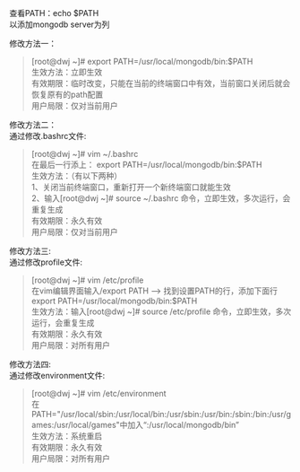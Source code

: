 查看PATH：echo $PATH<br>
以添加mongodb server为列

修改方法一：<br>
>[root@dwj ~]# export PATH=/usr/local/mongodb/bin:$PATH <br>
生效方法：立即生效<br>
有效期限：临时改变，只能在当前的终端窗口中有效，当前窗口关闭后就会恢复原有的path配置<br>
用户局限：仅对当前用户

修改方法二：<br>
通过修改.bashrc文件:  <br>
>[root@dwj ~]# vim ~/.bashrc <br>
在最后一行添上： export PATH=/usr/local/mongodb/bin:$PATH <br>
生效方法：（有以下两种）<br>
1、关闭当前终端窗口，重新打开一个新终端窗口就能生效<br>
2、输入[root@dwj ~]# source ~/.bashrc 命令，立即生效，多次运行，会重复生成<br>
有效期限：永久有效<br>
用户局限：仅对当前用户

修改方法三:<br>
通过修改profile文件: <br>
>[root@dwj ~]# vim /etc/profile <br>
在vim编辑界面输入/export PATH --> 找到设置PATH的行，添加下面行 <br>
export PATH=/usr/local/mongodb/bin:$PATH <br>
生效方法：输入[root@dwj ~]# source  /etc/profile 命令，立即生效，多次运行，会重复生成<br>
有效期限：永久有效<br>
用户局限：对所有用户

修改方法四:<br>
通过修改environment文件:  <br>
>[root@dwj ~]# vim /etc/environment <br>
在PATH="/usr/local/sbin:/usr/local/bin:/usr/sbin:/usr/bin:/sbin:/bin:/usr/games:/usr/local/games"中加入“:/usr/local/mongodb/bin” <br>
生效方法：系统重启<br>
有效期限：永久有效<br>
用户局限：对所有用户
